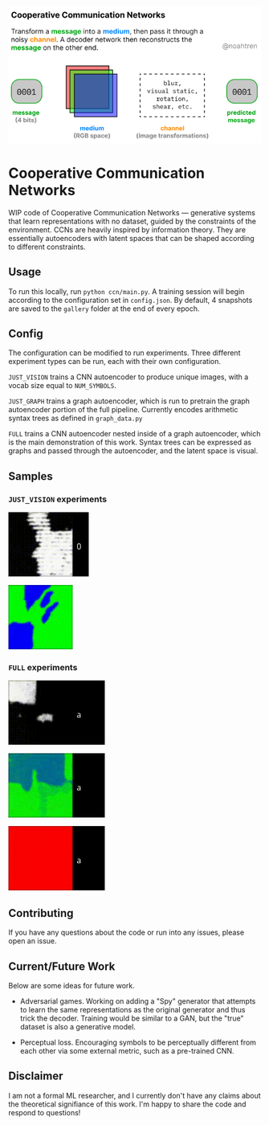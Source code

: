 ![Cooperative Communication Networks](/media/ccn.png)

# Cooperative Communication Networks

WIP code of Cooperative Communication Networks — generative systems that learn
representations with no dataset, guided by the constraints of the environment.
CCNs are heavily inspired by information theory. They are essentially
autoencoders with latent spaces that can be shaped according to different
constraints.

## Usage

To run this locally, run `python ccn/main.py`. A training session will begin
according to the configuration set in `config.json`. By default, 4 snapshots
are saved to the `gallery` folder at the end of every epoch.

## Config

The configuration can be modified to run experiments. Three different
experiment types can be run, each with their own configuration.

`JUST_VISION` trains a CNN autoencoder to produce unique images, with a vocab
size equal to `NUM_SYMBOLS`.

`JUST_GRAPH` trains a graph autoencoder, which is run to pretrain the graph
autoencoder portion of the full pipeline. Currently encodes arithmetic syntax
trees as defined in `graph_data.py` 

`FULL` trains a CNN autoencoder nested inside of a graph autoencoder, which is
the main demonstration of this work. Syntax trees can be expressed as graphs
and passed through the autoencoder, and the latent space is visual.

## Samples

### `JUST_VISION` experiments

![](/media/cloud_vision_only_newaug_test_night_animation.gif)

![](/media/cloud_vision_only_color_animation.gif)

### `FULL` experiments

![](/media/cloud_full_test_animation.gif)

![](/media/cloud_full_color_2_animation.gif)

![](/media/cloud_6node_full_color_animation.gif)


## Contributing

If you have any questions about the code or run into any issues, please open an
issue.

## Current/Future Work

Below are some ideas for future work.

* Adversarial games. Working on adding a "Spy" generator that attempts to learn
the same representations as the original generator and thus trick the decoder.
Training would be similar to a GAN, but the "true" dataset is also a generative
model.

* Perceptual loss. Encouraging symbols to be perceptually different from each
other via some external metric, such as a pre-trained CNN.

## Disclaimer

I am not a formal ML researcher, and I currently don't have any claims about the
theoretical signifiance of this work. I'm happy to share the code and respond to
questions!
